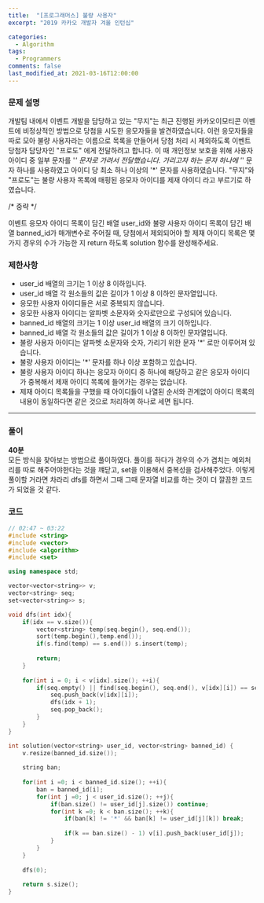 ```yaml
---
title:  "[프로그래머스] 불량 사용자"
excerpt: "2019 카카오 개발자 겨울 인턴십"

categories:
  - Algorithm
tags:
  - Programmers
comments: false
last_modified_at: 2021-03-16T12:00:00
---
```

### 문제 설명
개발팀 내에서 이벤트 개발을 담당하고 있는 "무지"는 최근 진행된 카카오이모티콘 이벤트에 비정상적인 방법으로 당첨을 시도한 응모자들을 발견하였습니다. 이런 응모자들을 따로 모아 불량 사용자라는 이름으로 목록을 만들어서 당첨 처리 시 제외하도록 이벤트 당첨자 담당자인 "프로도" 에게 전달하려고 합니다. 이 때 개인정보 보호을 위해 사용자 아이디 중 일부 문자를 '*' 문자로 가려서 전달했습니다. 가리고자 하는 문자 하나에 '*' 문자 하나를 사용하였고 아이디 당 최소 하나 이상의 '*' 문자를 사용하였습니다.
"무지"와 "프로도"는 불량 사용자 목록에 매핑된 응모자 아이디를 제재 아이디 라고 부르기로 하였습니다.  
  
/* 중략 */  
  
이벤트 응모자 아이디 목록이 담긴 배열 user_id와 불량 사용자 아이디 목록이 담긴 배열 banned_id가 매개변수로 주어질 때, 당첨에서 제외되어야 할 제재 아이디 목록은 몇가지 경우의 수가 가능한 지 return 하도록 solution 함수를 완성해주세요.

### 제한사항
- user_id 배열의 크기는 1 이상 8 이하입니다.
- user_id 배열 각 원소들의 값은 길이가 1 이상 8 이하인 문자열입니다.
- 응모한 사용자 아이디들은 서로 중복되지 않습니다.
- 응모한 사용자 아이디는 알파벳 소문자와 숫자로만으로 구성되어 있습니다.
- banned_id 배열의 크기는 1 이상 user_id 배열의 크기 이하입니다.
- banned_id 배열 각 원소들의 값은 길이가 1 이상 8 이하인 문자열입니다.
- 불량 사용자 아이디는 알파벳 소문자와 숫자, 가리기 위한 문자 '*' 로만 이루어져 있습니다.
- 불량 사용자 아이디는 '*' 문자를 하나 이상 포함하고 있습니다.
- 불량 사용자 아이디 하나는 응모자 아이디 중 하나에 해당하고 같은 응모자 아이디가 중복해서 제재 아이디 목록에 들어가는 경우는 없습니다.
- 제재 아이디 목록들을 구했을 때 아이디들이 나열된 순서와 관계없이 아이디 목록의 내용이 동일하다면 같은 것으로 처리하여 하나로 세면 됩니다.

---
### 풀이
**40분**  
모든 방식을 찾아보는 방법으로 풀이하였다. 풀이를 하다가 경우의 수가 겹치는 예외처리를 따로 해주어야한다는 것을 꺠닫고, set을 이용해서 중복성을 검사해주었다. 이렇게 풀이할 거라면 차라리 dfs를 하면서 그때 그때 문자열 비교를 하는 것이 더 깔끔한 코드가 되었을 것 같다.

### 코드
```c++
// 02:47 ~ 03:22
#include <string>
#include <vector>
#include <algorithm>
#include <set>

using namespace std;

vector<vector<string>> v;
vector<string> seq;
set<vector<string>> s;

void dfs(int idx){
    if(idx == v.size()){
        vector<string> temp(seq.begin(), seq.end());
        sort(temp.begin(),temp.end());
        if(s.find(temp) == s.end()) s.insert(temp);
        
        return;
    }
    
    for(int i = 0; i < v[idx].size(); ++i){
        if(seq.empty() || find(seq.begin(), seq.end(), v[idx][i]) == seq.end()){
            seq.push_back(v[idx][i]);
            dfs(idx + 1);
            seq.pop_back();
        }
    }
}

int solution(vector<string> user_id, vector<string> banned_id) {
    v.resize(banned_id.size());
    
    string ban;
    
    for(int i =0; i < banned_id.size(); ++i){
        ban = banned_id[i];
        for(int j =0; j < user_id.size(); ++j){
            if(ban.size() != user_id[j].size()) continue;
            for(int k =0; k < ban.size(); ++k){
                if(ban[k] != '*' && ban[k] != user_id[j][k]) break;
                
                if(k == ban.size() - 1) v[i].push_back(user_id[j]);
            }
        }
    }
    
    dfs(0);
    
    return s.size();
}
```